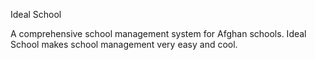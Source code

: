 Ideal School

A comprehensive school management system for Afghan schools. Ideal School makes school management very easy and cool.
